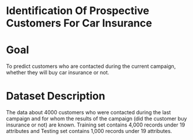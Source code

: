 # Identification Of Prospective Customers For Car Insurance

# Goal
To predict customers who are contacted during the current campaign, whether they will buy car insurance or not.

# Dataset Description
The data about 4000 customers who were contacted during the last campaign and for whom the results of the campaign (did the customer buy insurance or not) are known. Training set contains 4,000 records under 19 attributes and Testing set contains 1,000 records under 19 attributes.
